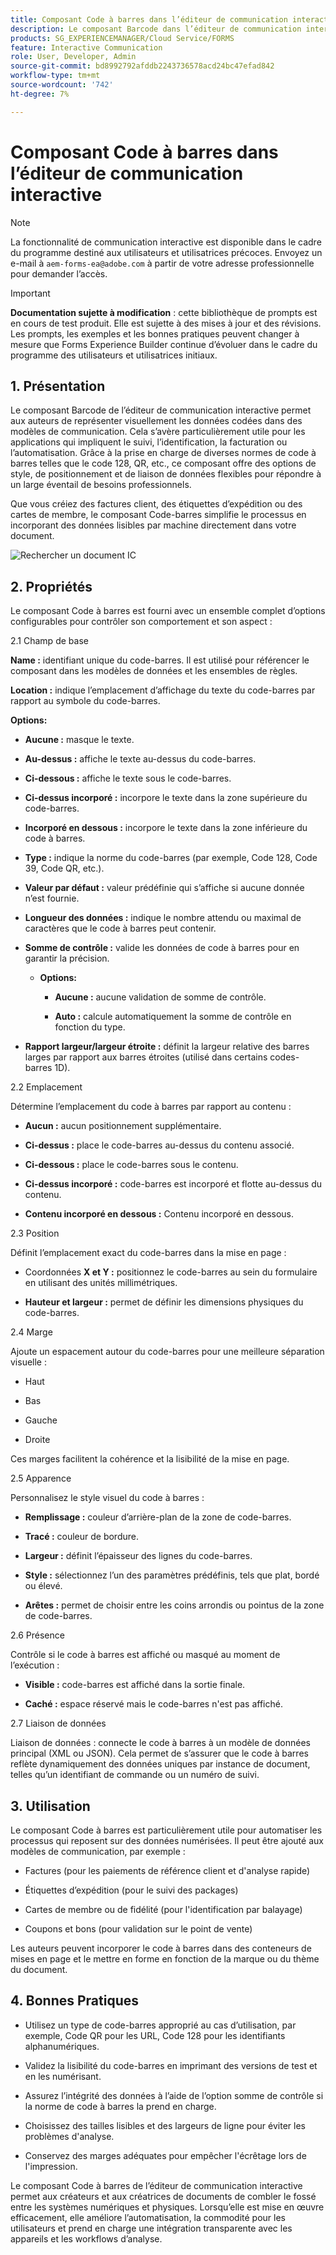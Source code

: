 ```yaml
---
title: Composant Code à barres dans l’éditeur de communication interactive
description: Le composant Barcode dans l’éditeur de communication interactive d’AEM Forms permet aux auteurs de représenter visuellement les données codées dans des modèles de communication.
products: SG_EXPERIENCEMANAGER/Cloud Service/FORMS
feature: Interactive Communication
role: User, Developer, Admin
source-git-commit: bd8992792afddb2243736578acd24bc47efad842
workflow-type: tm+mt
source-wordcount: '742'
ht-degree: 7%

---
```



# Composant Code à barres dans l’éditeur de communication interactive

>[!NOTE]
>
> La fonctionnalité de communication interactive est disponible dans le cadre du programme destiné aux utilisateurs et utilisatrices précoces. Envoyez un e-mail à `aem-forms-ea@adobe.com` à partir de votre adresse professionnelle pour demander l’accès.

>[!IMPORTANT]
>
> **Documentation sujette à modification** : cette bibliothèque de prompts est en cours de test produit. Elle est sujette à des mises à jour et des révisions. Les prompts, les exemples et les bonnes pratiques peuvent changer à mesure que Forms Experience Builder continue d’évoluer dans le cadre du programme des utilisateurs et utilisatrices initiaux.

## &#x200B;1. Présentation

Le composant Barcode de l’éditeur de communication interactive permet aux auteurs de représenter visuellement les données codées dans des modèles de communication. Cela s’avère particulièrement utile pour les applications qui impliquent le suivi, l’identification, la facturation ou l’automatisation. Grâce à la prise en charge de diverses normes de code à barres telles que le code 128, QR, etc., ce composant offre des options de style, de positionnement et de liaison de données flexibles pour répondre à un large éventail de besoins professionnels.

Que vous créiez des factures client, des étiquettes d’expédition ou des cartes de membre, le composant Code-barres simplifie le processus en incorporant des données lisibles par machine directement dans votre document.

![Rechercher un document IC](/help/forms/interactive-communication/assets/barcode.png)

## &#x200B;2. Propriétés

Le composant Code à barres est fourni avec un ensemble complet d’options configurables pour contrôler son comportement et son aspect :

2.1 Champ de base

**Name :** identifiant unique du code-barres. Il est utilisé pour référencer le composant dans les modèles de données et les ensembles de règles.

**Location :** indique l’emplacement d’affichage du texte du code-barres par rapport au symbole du code-barres.

**Options:**

- **Aucune :** masque le texte.

- **Au-dessus :** affiche le texte au-dessus du code-barres.

- **Ci-dessous :** affiche le texte sous le code-barres.

- **Ci-dessus incorporé :** incorpore le texte dans la zone supérieure du code-barres.

- **Incorporé en dessous :** incorpore le texte dans la zone inférieure du code à barres.

- **Type :** indique la norme du code-barres (par exemple, Code 128, Code 39, Code QR, etc.).

- **Valeur par défaut :** valeur prédéfinie qui s’affiche si aucune donnée n’est fournie.

- **Longueur des données :** indique le nombre attendu ou maximal de caractères que le code à barres peut contenir.

- **Somme de contrôle :** valide les données de code à barres pour en garantir la précision.

   - **Options:**

      - **Aucune :** aucune validation de somme de contrôle.

      - **Auto :** calcule automatiquement la somme de contrôle en fonction du type.

- **Rapport largeur/largeur étroite :** définit la largeur relative des barres larges par rapport aux barres étroites (utilisé dans certains codes-barres 1D).

2.2 Emplacement

Détermine l’emplacement du code à barres par rapport au contenu :

- **Aucun :** aucun positionnement supplémentaire.

- **Ci-dessus :** place le code-barres au-dessus du contenu associé.

- **Ci-dessous :** place le code-barres sous le contenu.

- **Ci-dessus incorporé :** code-barres est incorporé et flotte au-dessus du contenu.

- **Contenu incorporé en dessous :** Contenu incorporé en dessous.

2.3 Position

Définit l’emplacement exact du code-barres dans la mise en page :

- Coordonnées **X et Y :** positionnez le code-barres au sein du formulaire en utilisant des unités millimétriques.

- **Hauteur et largeur :** permet de définir les dimensions physiques du code-barres.

2.4 Marge

Ajoute un espacement autour du code-barres pour une meilleure séparation visuelle :

- Haut

- Bas

- Gauche

- Droite

Ces marges facilitent la cohérence et la lisibilité de la mise en page.

2.5 Apparence

Personnalisez le style visuel du code à barres :

- **Remplissage :** couleur d’arrière-plan de la zone de code-barres.

- **Tracé :** couleur de bordure.

- **Largeur :** définit l’épaisseur des lignes du code-barres.

- **Style :** sélectionnez l’un des paramètres prédéfinis, tels que plat, bordé ou élevé.

- **Arêtes :** permet de choisir entre les coins arrondis ou pointus de la zone de code-barres.

2.6 Présence

Contrôle si le code à barres est affiché ou masqué au moment de l’exécution :

- **Visible :** code-barres est affiché dans la sortie finale.

- **Caché :** espace réservé mais le code-barres n&#39;est pas affiché.

2.7 Liaison de données

Liaison de données : connecte le code à barres à un modèle de données principal (XML ou JSON). Cela permet de s’assurer que le code à barres reflète dynamiquement des données uniques par instance de document, telles qu’un identifiant de commande ou un numéro de suivi.

## &#x200B;3. Utilisation

Le composant Code à barres est particulièrement utile pour automatiser les processus qui reposent sur des données numérisées. Il peut être ajouté aux modèles de communication, par exemple :

- Factures (pour les paiements de référence client et d&#39;analyse rapide)

- Étiquettes d’expédition (pour le suivi des packages)

- Cartes de membre ou de fidélité (pour l&#39;identification par balayage)

- Coupons et bons (pour validation sur le point de vente)

Les auteurs peuvent incorporer le code à barres dans des conteneurs de mises en page et le mettre en forme en fonction de la marque ou du thème du document.

## &#x200B;4. Bonnes Pratiques

- Utilisez un type de code-barres approprié au cas d’utilisation, par exemple, Code QR pour les URL, Code 128 pour les identifiants alphanumériques.

- Validez la lisibilité du code-barres en imprimant des versions de test et en les numérisant.

- Assurez l’intégrité des données à l’aide de l’option somme de contrôle si la norme de code à barres la prend en charge.

- Choisissez des tailles lisibles et des largeurs de ligne pour éviter les problèmes d&#39;analyse.

- Conservez des marges adéquates pour empêcher l&#39;écrêtage lors de l&#39;impression.

Le composant Code à barres de l’éditeur de communication interactive permet aux créateurs et aux créatrices de documents de combler le fossé entre les systèmes numériques et physiques. Lorsqu’elle est mise en œuvre efficacement, elle améliore l’automatisation, la commodité pour les utilisateurs et prend en charge une intégration transparente avec les appareils et les workflows d’analyse.
